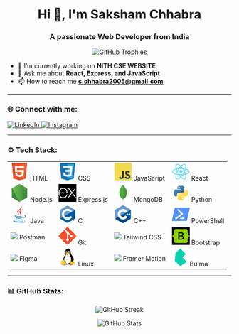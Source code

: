 <h1 align="center">Hi 👋, I'm Saksham Chhabra</h1>
<h3 align="center">A passionate Web Developer from India</h3>

<p align="center">
  <a href="https://github.com/ryo-ma/github-profile-trophy">
    <img src="https://github-profile-trophy.vercel.app/?username=saksham-chhabra&theme=onedark&row=1&column=6" alt="GitHub Trophies" />
  </a>
</p>

- 🔭 I’m currently working on **NITH CSE WEBSITE**  
- 💬 Ask me about **React, Express, and JavaScript**  
- 📫 How to reach me **s.chhabra2005@gmail.com**  

---

### 🌐 **Connect with me:**
<p align="left">
  <a href="https://www.linkedin.com/in/saksham-chhabra-2a034a280/" target="_blank">
    <img src="https://img.shields.io/badge/LinkedIn-0A66C2?style=for-the-badge&logo=linkedin&logoColor=white" alt="LinkedIn"/>
  </a>
  <a href="https://instagram.com/sakshamken" target="_blank">
    <img src="https://img.shields.io/badge/Instagram-E4405F?style=for-the-badge&logo=instagram&logoColor=white" alt="Instagram"/>
  </a>
</p>

---

### ⚙️ **Tech Stack:**
<table align="center">
  <tr>
    <td><img src="https://raw.githubusercontent.com/devicons/devicon/master/icons/html5/html5-original.svg" width="40"/> HTML</td>
    <td><img src="https://raw.githubusercontent.com/devicons/devicon/master/icons/css3/css3-original.svg" width="40"/> CSS</td>
    <td><img src="https://raw.githubusercontent.com/devicons/devicon/master/icons/javascript/javascript-original.svg" width="40"/> JavaScript</td>
    <td><img src="https://raw.githubusercontent.com/devicons/devicon/master/icons/react/react-original.svg" width="40"/> React</td>
  </tr>
  <tr>
    <td><img src="https://raw.githubusercontent.com/devicons/devicon/master/icons/nodejs/nodejs-original.svg" width="40"/> Node.js</td>
    <td><img src="https://raw.githubusercontent.com/devicons/devicon/master/icons/express/express-original.svg" width="40" style="filter: invert(100%)"/> Express.js</td>
    <td><img src="https://raw.githubusercontent.com/devicons/devicon/master/icons/mongodb/mongodb-original.svg" width="40"/> MongoDB</td>
    <td><img src="https://raw.githubusercontent.com/devicons/devicon/master/icons/python/python-original.svg" width="40"/> Python</td>
  </tr>
  <tr>
    <td><img src="https://raw.githubusercontent.com/devicons/devicon/master/icons/java/java-original.svg" width="40"/> Java</td>
    <td><img src="https://raw.githubusercontent.com/devicons/devicon/master/icons/c/c-original.svg" width="40"/> C</td>
    <td><img src="https://raw.githubusercontent.com/devicons/devicon/master/icons/cplusplus/cplusplus-original.svg" width="40"/> C++</td>
    <td><img src="https://raw.githubusercontent.com/devicons/devicon/master/icons/powershell/powershell-original.svg" width="40"/> PowerShell</td>
  </tr>
  <tr>
    <td><img src="https://www.vectorlogo.zone/logos/getpostman/getpostman-icon.svg" width="40"/> Postman</td>
    <td><img src="https://raw.githubusercontent.com/devicons/devicon/master/icons/git/git-original.svg" width="40"/> Git</td>
    <td><img src="https://www.vectorlogo.zone/logos/tailwindcss/tailwindcss-icon.svg" width="40"/> Tailwind CSS</td>
    <td><img src="https://raw.githubusercontent.com/devicons/devicon/master/icons/bootstrap/bootstrap-plain.svg" width="40" style="filter: invert(100%)"/> Bootstrap</td>
  </tr>
  <tr>
    <td><img src="https://www.vectorlogo.zone/logos/figma/figma-icon.svg" width="40"/> Figma</td>
    <td><img src="https://raw.githubusercontent.com/devicons/devicon/master/icons/linux/linux-original.svg" width="40"/> Linux</td>
    <td><img src="https://www.vectorlogo.zone/logos/framer/framer-icon.svg" width="40"/> Framer Motion</td>
    <td><img src="https://raw.githubusercontent.com/devicons/devicon/master/icons/bulma/bulma-plain.svg" width="40" />Bulma</td>
  </tr>
</table>

---

### 📊 **GitHub Stats:**
<p align="center"> <img src="https://github-readme-streak-stats.herokuapp.com/?user=saksham-chhabra&theme=dark&hide_border=true" alt="GitHub Streak" /> </p> <p align="center"> <img src="https://github-readme-stats.vercel.app/api?username=saksham-chhabra&show_icons=true&theme=dark&hide_border=true&include_all_commits=true&count_private=true" alt="GitHub Stats" /> </p> <p align="center"> </p>



